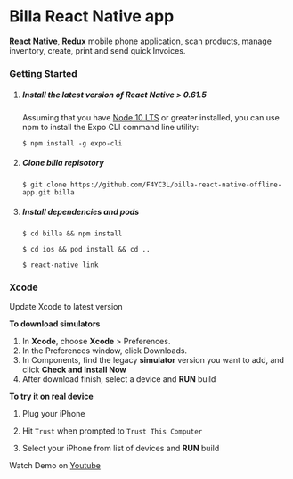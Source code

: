 # Billa React Native app

**React Native**, **Redux** mobile phone application, scan products, manage inventory, create, print and send quick Invoices.




### Getting Started

1. ##### Install the latest version of React Native  > 0.61.5

   Assuming that you have [Node 10 LTS](https://nodejs.org/en/download/) or greater installed, you can use npm to install the Expo CLI command line utility:

      ```shell
   $ npm install -g expo-cli
      ```

2. ##### Clone billa repisotory

   ```shell
   $ git clone https://github.com/F4YC3L/billa-react-native-offline-app.git billa
   ```

3. ##### Install dependencies and pods

   ```shell
   $ cd billa && npm install 
   ```

   ```shell
   $ cd ios && pod install && cd .. 
   ```
   ```shell
   $ react-native link
   ```

### Xcode

Update Xcode to latest version

**To download simulators**

1. In **Xcode**, choose **Xcode** > Preferences.
2. In the Preferences window, click Downloads.
3. In Components, find the legacy **simulator** version you want to add, and click **Check and Install Now**
4. After download finish, select a device and **RUN** build 

**To try it on real device**

1. Plug  your iPhone 

2. Hit `Trust` when prompted to `Trust This Computer`

3. Select your iPhone from list of devices and **RUN** build

Watch Demo on [Youtube](https://youtu.be/N4HV2mOt8eI)

